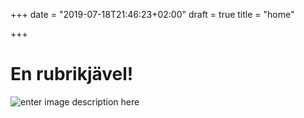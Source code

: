 +++
date = "2019-07-18T21:46:23+02:00"
draft = true
title = "home"

+++
# En rubrikjävel!
![enter image description here][1]


  [1]: https://res.cloudinary.com/appdemo/v1463080220/h2fyjzuulgwmgy0f4jwk
